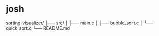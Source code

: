 # josh
sorting-visualizer/
├── src/
│    ├── main.c
│    ├── bubble_sort.c
│    └── quick_sort.c
└── README.md
